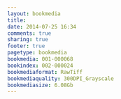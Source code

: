 ```yaml
---
layout: bookmedia
title:
date: 2014-07-25 16:34
comments: true
sharing: true
footer: true
pagetype: bookmedia 
bookmedia: 001-000068
bookindex: 002-000024
bookmediaformat: RawTiff
bookmediaquality: 300DPI_Grayscale
bookmediasize: 6.08Gb
---
```

